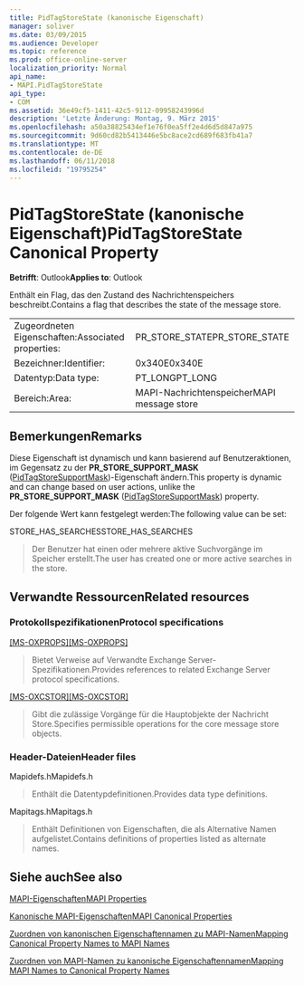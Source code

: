 ```yaml
---
title: PidTagStoreState (kanonische Eigenschaft)
manager: soliver
ms.date: 03/09/2015
ms.audience: Developer
ms.topic: reference
ms.prod: office-online-server
localization_priority: Normal
api_name:
- MAPI.PidTagStoreState
api_type:
- COM
ms.assetid: 36e49cf5-1411-42c5-9112-09958243996d
description: 'Letzte Änderung: Montag, 9. März 2015'
ms.openlocfilehash: a50a38825434ef1e76f0ea5ff2e4d6d5d847a975
ms.sourcegitcommit: 9d60cd82b5413446e5bc8ace2cd689f683fb41a7
ms.translationtype: MT
ms.contentlocale: de-DE
ms.lasthandoff: 06/11/2018
ms.locfileid: "19795254"
---
```

# <a name="pidtagstorestate-canonical-property"></a><span data-ttu-id="ee7b8-103">PidTagStoreState (kanonische Eigenschaft)</span><span class="sxs-lookup"><span data-stu-id="ee7b8-103">PidTagStoreState Canonical Property</span></span>

  
  
<span data-ttu-id="ee7b8-104">**Betrifft**: Outlook</span><span class="sxs-lookup"><span data-stu-id="ee7b8-104">**Applies to**: Outlook</span></span> 
  
<span data-ttu-id="ee7b8-105">Enthält ein Flag, das den Zustand des Nachrichtenspeichers beschreibt.</span><span class="sxs-lookup"><span data-stu-id="ee7b8-105">Contains a flag that describes the state of the message store.</span></span> 
  
|||
|:-----|:-----|
|<span data-ttu-id="ee7b8-106">Zugeordneten Eigenschaften:</span><span class="sxs-lookup"><span data-stu-id="ee7b8-106">Associated properties:</span></span>  <br/> |<span data-ttu-id="ee7b8-107">PR_STORE_STATE</span><span class="sxs-lookup"><span data-stu-id="ee7b8-107">PR_STORE_STATE</span></span>  <br/> |
|<span data-ttu-id="ee7b8-108">Bezeichner:</span><span class="sxs-lookup"><span data-stu-id="ee7b8-108">Identifier:</span></span>  <br/> |<span data-ttu-id="ee7b8-109">0x340E</span><span class="sxs-lookup"><span data-stu-id="ee7b8-109">0x340E</span></span>  <br/> |
|<span data-ttu-id="ee7b8-110">Datentyp:</span><span class="sxs-lookup"><span data-stu-id="ee7b8-110">Data type:</span></span>  <br/> |<span data-ttu-id="ee7b8-111">PT_LONG</span><span class="sxs-lookup"><span data-stu-id="ee7b8-111">PT_LONG</span></span>  <br/> |
|<span data-ttu-id="ee7b8-112">Bereich:</span><span class="sxs-lookup"><span data-stu-id="ee7b8-112">Area:</span></span>  <br/> |<span data-ttu-id="ee7b8-113">MAPI-Nachrichtenspeicher</span><span class="sxs-lookup"><span data-stu-id="ee7b8-113">MAPI message store</span></span>  <br/> |
   
## <a name="remarks"></a><span data-ttu-id="ee7b8-114">Bemerkungen</span><span class="sxs-lookup"><span data-stu-id="ee7b8-114">Remarks</span></span>

<span data-ttu-id="ee7b8-115">Diese Eigenschaft ist dynamisch und kann basierend auf Benutzeraktionen, im Gegensatz zu der **PR_STORE_SUPPORT_MASK** ([PidTagStoreSupportMask](pidtagstoresupportmask-canonical-property.md))-Eigenschaft ändern.</span><span class="sxs-lookup"><span data-stu-id="ee7b8-115">This property is dynamic and can change based on user actions, unlike the **PR_STORE_SUPPORT_MASK** ([PidTagStoreSupportMask](pidtagstoresupportmask-canonical-property.md)) property.</span></span> 
  
<span data-ttu-id="ee7b8-116">Der folgende Wert kann festgelegt werden:</span><span class="sxs-lookup"><span data-stu-id="ee7b8-116">The following value can be set:</span></span>
  
<span data-ttu-id="ee7b8-117">STORE_HAS_SEARCHES</span><span class="sxs-lookup"><span data-stu-id="ee7b8-117">STORE_HAS_SEARCHES</span></span> 
  
> <span data-ttu-id="ee7b8-118">Der Benutzer hat einen oder mehrere aktive Suchvorgänge im Speicher erstellt.</span><span class="sxs-lookup"><span data-stu-id="ee7b8-118">The user has created one or more active searches in the store.</span></span>
    
## <a name="related-resources"></a><span data-ttu-id="ee7b8-119">Verwandte Ressourcen</span><span class="sxs-lookup"><span data-stu-id="ee7b8-119">Related resources</span></span>

### <a name="protocol-specifications"></a><span data-ttu-id="ee7b8-120">Protokollspezifikationen</span><span class="sxs-lookup"><span data-stu-id="ee7b8-120">Protocol specifications</span></span>

<span data-ttu-id="ee7b8-121">[[MS-OXPROPS]](http://msdn.microsoft.com/library/f6ab1613-aefe-447d-a49c-18217230b148%28Office.15%29.aspx)</span><span class="sxs-lookup"><span data-stu-id="ee7b8-121">[[MS-OXPROPS]](http://msdn.microsoft.com/library/f6ab1613-aefe-447d-a49c-18217230b148%28Office.15%29.aspx)</span></span>
  
> <span data-ttu-id="ee7b8-122">Bietet Verweise auf Verwandte Exchange Server-Spezifikationen.</span><span class="sxs-lookup"><span data-stu-id="ee7b8-122">Provides references to related Exchange Server protocol specifications.</span></span>
    
<span data-ttu-id="ee7b8-123">[[MS-OXCSTOR]](http://msdn.microsoft.com/library/d42ed1e0-3e77-4264-bd59-7afc583510e2%28Office.15%29.aspx)</span><span class="sxs-lookup"><span data-stu-id="ee7b8-123">[[MS-OXCSTOR]](http://msdn.microsoft.com/library/d42ed1e0-3e77-4264-bd59-7afc583510e2%28Office.15%29.aspx)</span></span>
  
> <span data-ttu-id="ee7b8-124">Gibt die zulässige Vorgänge für die Hauptobjekte der Nachricht Store.</span><span class="sxs-lookup"><span data-stu-id="ee7b8-124">Specifies permissible operations for the core message store objects.</span></span>
    
### <a name="header-files"></a><span data-ttu-id="ee7b8-125">Header-Dateien</span><span class="sxs-lookup"><span data-stu-id="ee7b8-125">Header files</span></span>

<span data-ttu-id="ee7b8-126">Mapidefs.h</span><span class="sxs-lookup"><span data-stu-id="ee7b8-126">Mapidefs.h</span></span>
  
> <span data-ttu-id="ee7b8-127">Enthält die Datentypdefinitionen.</span><span class="sxs-lookup"><span data-stu-id="ee7b8-127">Provides data type definitions.</span></span>
    
<span data-ttu-id="ee7b8-128">Mapitags.h</span><span class="sxs-lookup"><span data-stu-id="ee7b8-128">Mapitags.h</span></span>
  
> <span data-ttu-id="ee7b8-129">Enthält Definitionen von Eigenschaften, die als Alternative Namen aufgelistet.</span><span class="sxs-lookup"><span data-stu-id="ee7b8-129">Contains definitions of properties listed as alternate names.</span></span>
    
## <a name="see-also"></a><span data-ttu-id="ee7b8-130">Siehe auch</span><span class="sxs-lookup"><span data-stu-id="ee7b8-130">See also</span></span>



[<span data-ttu-id="ee7b8-131">MAPI-Eigenschaften</span><span class="sxs-lookup"><span data-stu-id="ee7b8-131">MAPI Properties</span></span>](mapi-properties.md)
  
[<span data-ttu-id="ee7b8-132">Kanonische MAPI-Eigenschaften</span><span class="sxs-lookup"><span data-stu-id="ee7b8-132">MAPI Canonical Properties</span></span>](mapi-canonical-properties.md)
  
[<span data-ttu-id="ee7b8-133">Zuordnen von kanonischen Eigenschaftennamen zu MAPI-Namen</span><span class="sxs-lookup"><span data-stu-id="ee7b8-133">Mapping Canonical Property Names to MAPI Names</span></span>](mapping-canonical-property-names-to-mapi-names.md)
  
[<span data-ttu-id="ee7b8-134">Zuordnen von MAPI-Namen zu kanonische Eigenschaftennamen</span><span class="sxs-lookup"><span data-stu-id="ee7b8-134">Mapping MAPI Names to Canonical Property Names</span></span>](mapping-mapi-names-to-canonical-property-names.md)

